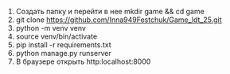 1. Создать папку и перейти в нее mkdir game && cd game
2. git clone https://github.com/Inna949Festchuk/Game_ldt_25.git
3. python -m venv venv
4. source venv/bin/activate
5. pip install -r requirements.txt
6. python manage.py runserver
7. В браузере открыть http:localhost:8000
